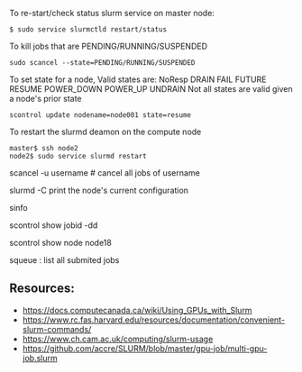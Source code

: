 
To re-start/check status slurm service on master node:
```
$ sudo service slurmctld restart/status
```
To kill jobs that are PENDING/RUNNING/SUSPENDED
```
sudo scancel --state=PENDING/RUNNING/SUSPENDED
```
To set state for a node, 
Valid states are: NoResp DRAIN FAIL FUTURE RESUME POWER_DOWN POWER_UP UNDRAIN
Not all states are valid given a node's prior state
```
scontrol update nodename=node001 state=resume
```

To restart the slurmd deamon on the compute node
```
master$ ssh node2
node2$ sudo service slurmd restart
```


scancel -u username   # cancel all jobs of username

slurmd -C print the node's current configuration

sinfo

scontrol show jobid -dd <jobid>
  
scontrol show node node18

squeue : list all submited jobs

## Resources: 
- https://docs.computecanada.ca/wiki/Using_GPUs_with_Slurm 
- https://www.rc.fas.harvard.edu/resources/documentation/convenient-slurm-commands/
- https://www.ch.cam.ac.uk/computing/slurm-usage
- https://github.com/accre/SLURM/blob/master/gpu-job/multi-gpu-job.slurm

